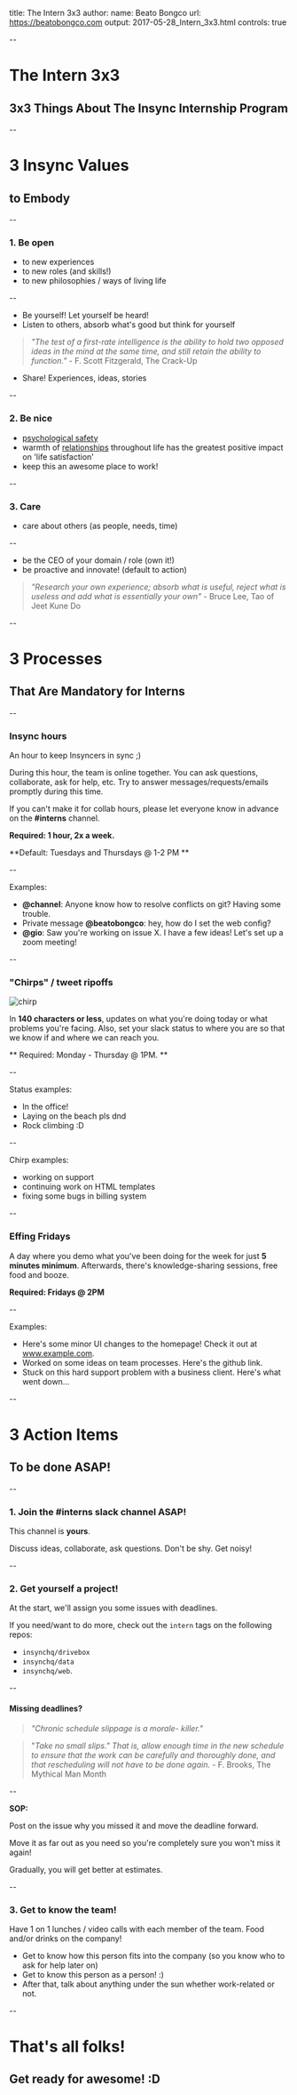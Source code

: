 title: The Intern 3x3
author:
  name: Beato Bongco
  url: https://beatobongco.com
output: 2017-05-28_Intern_3x3.html
controls: true

--

# The Intern 3x3
## 3x3 Things About The Insync Internship Program

--

# 3 Insync Values
## to Embody

--

### 1. Be open

* to new experiences
* to new roles (and skills!)
* to new philosophies / ways of living life

--

* Be yourself! Let yourself be heard!
* Listen to others, absorb what's good but think for yourself

> *"The test of a first-rate intelligence is the ability to hold two opposed ideas in the mind at the same time, and still retain the ability to function."* - F. Scott Fitzgerald, The Crack-Up

* Share! Experiences, ideas, stories

--

### 2. Be nice

* [psychological safety](https://www.nytimes.com/2016/02/28/magazine/what-google-learned-from-its-quest-to-build-the-perfect-team.html?_r=0)
* warmth of [relationships](https://en.wikipedia.org/wiki/Grant_Study) throughout life has the greatest positive impact on 'life satisfaction'
* keep this an awesome place to work!

--

### 3. Care

* care about others (as people, needs, time)

--

* be the CEO of your domain / role (own it!)
* be proactive and innovate! (default to action)

> *"Research your own experience; absorb what is useful, reject what is useless and add what is essentially your own"* - Bruce Lee, Tao of Jeet Kune Do

--

# 3 Processes
## That Are Mandatory for Interns

--

### Insync hours

An hour to keep Insyncers in sync ;)

During this hour, the team is online together. You can ask questions, collaborate, ask for help, etc. Try to answer messages/requests/emails promptly during this time.

If you can't make it for collab hours, please let everyone know in advance on the **#interns** channel.

**Required: 1 hour, 2x a week.**

**Default: Tuesdays and Thursdays @ 1-2 PM **

--

Examples:
 * **@channel**: Anyone know how to resolve conflicts on git? Having some trouble.
 * Private message **@beatobongco**: hey, how do I set the web config?
 * **@gio**: Saw you're working on issue X. I have a few ideas! Let's set up a zoom meeting!

--

### "Chirps" / tweet ripoffs

![chirp](https://www.wired.com/wp-content/uploads/2012/06/twittervsbatman.jpg)

In **140 characters or less**, updates on what you're doing today or what problems you're facing. Also, set your slack status to where you are so that we know if and where we can reach you.

** Required: Monday - Thursday @ 1PM. **

--

Status examples:
 * In the office!
 * Laying on the beach pls dnd
 * Rock climbing :D

--

Chirp examples:
 * working on support
 * continuing work on HTML templates
 * fixing some bugs in billing system

--

### Effing Fridays

A day where you demo what you've been doing for the week for just **5 minutes minimum**. Afterwards, there's knowledge-sharing sessions, free food and booze.

**Required: Fridays @ 2PM**

--

Examples:
 * Here's some minor UI changes to the homepage! Check it out at www.example.com.
 * Worked on some ideas on team processes. Here's the github link.
 * Stuck on this hard support problem with a business client. Here's what went down...

--

# 3 Action Items
## To be done ASAP!
--

### 1. Join the #interns slack channel ASAP!

This channel is **yours**.

Discuss ideas, collaborate, ask questions. Don't be shy. Get noisy!

--

### 2. Get yourself a project!

At the start, we'll assign you some issues with deadlines.

If you need/want to do more, check out the `intern` tags on the following repos:

* `insynchq/drivebox`
* `insynchq/data`
* `insynchq/web`.

--

#### Missing deadlines?

> *"Chronic schedule slippage is a morale- killer."*

> "*Take no small slips." That is, allow enough time in the new schedule to ensure that the work can be carefully and thoroughly done, and that rescheduling will not have to be done again.* - F. Brooks, The Mythical Man Month

--

**SOP:**

Post on the issue why you missed it and move the deadline forward.

Move it as far out as you need so you're completely sure you won't miss it again!

Gradually, you will get better at estimates.

--

### 3. Get to know the team!

Have 1 on 1 lunches / video calls with each member of the team. Food and/or drinks on the company!

* Get to know how this person fits into the company (so you know who to ask for help later on)
* Get to know this person as a person! :)
* After that, talk about anything under the sun whether work-related or not.

--

# That's all folks!
## Get ready for awesome! :D
